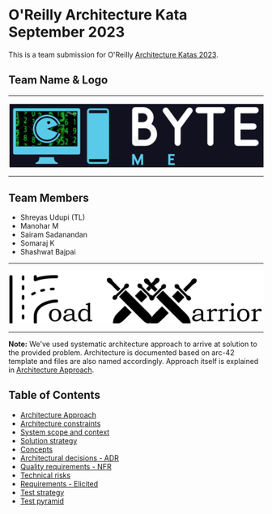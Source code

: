 # O'Reilly Architecture Kata September 2023

This is a team submission for O'Reilly [Architecture Katas 2023](https://learning.oreilly.com/featured/architectural-katas/).

## Team Name & Logo

--------
![Team Logo](.media/ByteMe_TeamLogo.png)

--------

## Team Members

- Shreyas Udupi (TL)
- Manohar M
- Sairam Sadanandan
- Somaraj K
- Shashwat Bajpai

--------

![Road Warriors Logo](.media/RoadWarrriorLogo.png)

--------

**Note:** We've used systematic architecture approach to arrive at solution to the provided problem. Architecture is documented based on arc-42 template and files are also named accordingly. Approach itself is explained in [Architecture Approach](00_systematic_architecture_approach.md).

## Table of Contents

- [Architecture Approach](00_systematic_architecture_approach.md)
- [Architecture constraints](02_architecture_constraints.md)
- [System scope and context](03_system_scope_and_context.md )
- [Solution strategy](04_solution_strategy.md)
- [Concepts](05_concepts.md)
- [Architectural decisions - ADR](06_architecture_decisions.md)
- [Quality requirements - NFR](07_quality_requirements.md)
- [Technical risks](08_technical_risks.md)
- [Requirements - Elicited](Requirements.md)
- [Test strategy](TestStrategy.md)
- [Test pyramid](TestPyramid.md)
